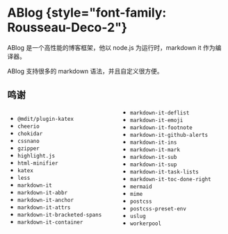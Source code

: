 # ABlog {style="font-family: Rousseau-Deco-2"}

ABlog 是一个高性能的博客框架，他以 node.js 为运行时，markdown it 作为编译器。

ABlog 支持很多的 markdown 语法，并且自定义很方便。

## 鸣谢

<div style="column-width: 15em">

- `@mdit/plugin-katex`
- `cheerio`
- `chokidar`
- `cssnano`
- `gzipper`
- `highlight.js`
- `html-minifier`
- `katex`
- `less`
- `markdown-it`
- `markdown-it-abbr`
- `markdown-it-anchor`
- `markdown-it-attrs`
- `markdown-it-bracketed-spans`
- `markdown-it-container`
- `markdown-it-deflist`
- `markdown-it-emoji`
- `markdown-it-footnote`
- `markdown-it-github-alerts`
- `markdown-it-ins`
- `markdown-it-mark`
- `markdown-it-sub`
- `markdown-it-sup`
- `markdown-it-task-lists`
- `markdown-it-toc-done-right`
- `mermaid`
- `mime`
- `postcss`
- `postcss-preset-env`
- `uslug`
- `workerpool`

</div>
